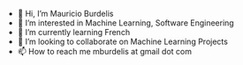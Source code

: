 - 👋 Hi, I’m Mauricio Burdelis
- 👀 I’m interested in Machine Learning, Software Engineering
- 🌱 I’m currently learning French
- 💞️ I’m looking to collaborate on Machine Learning Projects
- 📫 How to reach me mburdelis at gmail dot com

<!---
mburdelis/mburdelis is a ✨ special ✨ repository because its `README.md` (this file) appears on your GitHub profile.
You can click the Preview link to take a look at your changes.
--->
